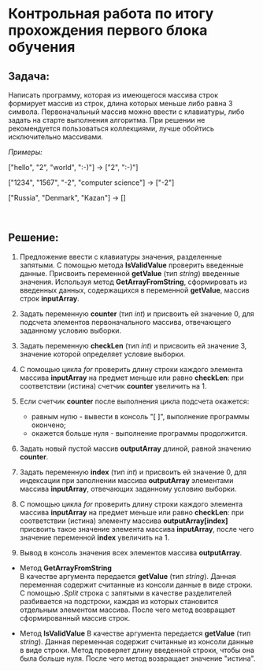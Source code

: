 # Контрольная работа по итогу прохождения первого блока обучения

## Задача:
Написать программу, которая из имеющегося массива строк формирует массив из строк, длина которых меньше либо равна 3 символа. Первоначальный массив можно ввести с клавиатуры, либо задать на старте выполнения алгоритма. При решении не рекомендуется пользоваться коллекциями, лучше обойтись исключительно массивами.

*Примеры:*

["hello", "2", "world", ":-)"] -> ["2", ":-)"]

["1234", "1567", "-2", "computer science"] -> ["-2"]

["Russia", "Denmark", "Kazan"] -> []

<br>

## Решение:

1. Предложение ввести с клавиатуры значения, разделенные запятыми. С помощью метода **IsValidValue** проверить введенные данные.
Присвоить переменной **getValue** (тип _string_) введенные значения. 
Используя метод **GetArrayFromString**, сформировать из введенных данных, содержащихся в переменной **getValue**, массив строк **inputArray**.

2. Задать переменную **counter** (тип _int_) и присвоить ей значение 0, для подсчета элементов первоначального массива, отвечающего заданному условию выборки.

3. Задать переменную **checkLen** (тип _int_) и присвоить ей значение 3, значение которой определяет условие выборки.

4. С помощью цикла _for_ проверить длину строки каждого элемента массива **inputArray** на предмет меньше или равно **checkLen**: при соответствии (истина) счетчик **counter** увеличить на 1.

5. Если счетчик **counter** после выполнения цикла подсчета окажется:
    * равным нулю - вывести в консоль "[ ]", выполнение программы окончено;
    * окажется больше нуля - выполнение программы продолжится.

6. Задать новый пустой массив **outputArray** длиной, равной значению **counter**.

7. Задать переменную **index** (тип _int_) и присвоить ей значение 0, для индексации при заполнении массива **outputArray** элементами массива **inputArray**, отвечающих заданному условию выборки.

8. С помощью цикла _for_ проверить длину строки каждого элемента массива **inputArray** на предмет меньше или равно **checkLen**: при соответствии (истина) элементу массива **outputArray[index]** присвоить такое значение элемента массива **inputArray**, после чего значение переменной **index** увеличить на 1.

9. Вывод в консоль значения всех элементов массива **outputArray**.

* Метод **GetArrayFromString** <br>
В качестве аргумента передается **getValue** (тип _string_). Данная переменная содержит считанные из консоли данные в виде строки. С помощью _.Split_ строка с запятыми в качестве разделителей разбивается на подстроки, каждая из которых становится отдельным элементом массива. После чего метод возвращает сформированный массив строк.

* Метод **IsValidValue**
В качестве аргумента передается **getValue** (тип _string_). Данная переменная содержит считанные из консоли данные в виде строки. Метод проверяет длину введенной строки, чтобы она была больше нуля. После чего метод возвращает значение "истина".